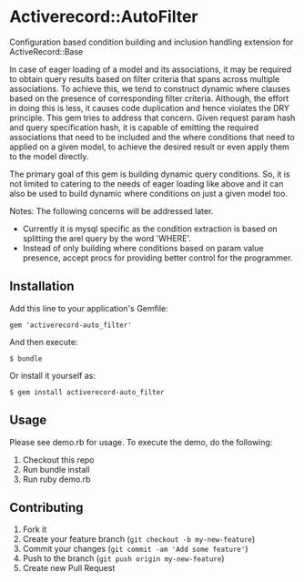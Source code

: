 # Activerecord::AutoFilter

Configuration based condition building and inclusion handling extension for ActiveRecord::Base

In case of eager loading of a model and its associations, it may be required to obtain query results based on filter
criteria that spans across multiple associations. To achieve this, we tend to construct dynamic where clauses
based on the presence of corresponding filter criteria.
Although, the effort in doing this is less, it causes code duplication and hence violates the DRY principle. This
gem tries to address that concern. Given request param hash and query specification hash, it is capable of emitting the
required associations that need to be included and the where conditions that need to applied on a given model, to
achieve the desired result or even apply them to the model directly.

The primary goal of this gem is building dynamic query conditions. So, it is not limited to catering to the needs of
eager loading like above and it can also be used to build dynamic where conditions on just a given model too.

Notes: The following concerns will be addressed later.
- Currently it is mysql specific as the condition extraction is based on splitting the arel query by the word 'WHERE'.
- Instead of only building where conditions based on param value presence, accept procs for providing better control for the programmer.


## Installation

Add this line to your application's Gemfile:

    gem 'activerecord-auto_filter'

And then execute:

    $ bundle

Or install it yourself as:

    $ gem install activerecord-auto_filter

## Usage

Please see demo.rb for usage. To execute the demo, do the following:
1. Checkout this repo
2. Run bundle install
3. Run ruby demo.rb

## Contributing

1. Fork it
2. Create your feature branch (`git checkout -b my-new-feature`)
3. Commit your changes (`git commit -am 'Add some feature'`)
4. Push to the branch (`git push origin my-new-feature`)
5. Create new Pull Request
